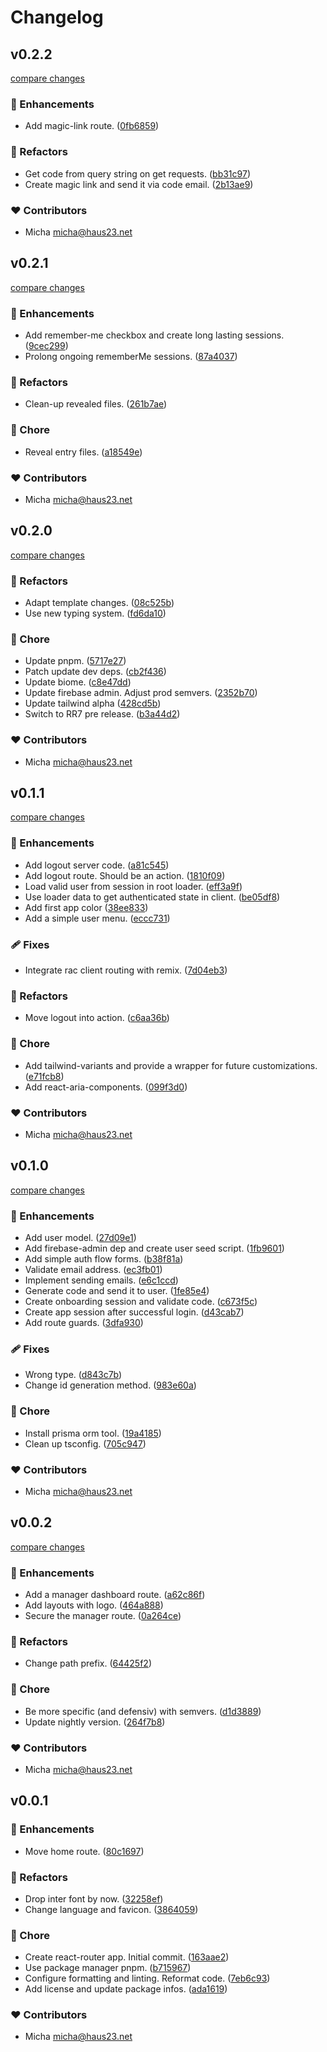# Changelog


## v0.2.2

[compare changes](https://github.com/haus23/tipprunde/compare/v0.2.1...v0.2.2)

### 🚀 Enhancements

- Add magic-link route. ([0fb6859](https://github.com/haus23/tipprunde/commit/0fb6859))

### 💅 Refactors

- Get code from query string on get requests. ([bb31c97](https://github.com/haus23/tipprunde/commit/bb31c97))
- Create magic link and send it via code email. ([2b13ae9](https://github.com/haus23/tipprunde/commit/2b13ae9))

### ❤️ Contributors

- Micha <micha@haus23.net>

## v0.2.1

[compare changes](https://github.com/haus23/tipprunde/compare/v0.2.0...v0.2.1)

### 🚀 Enhancements

- Add remember-me checkbox and create long lasting sessions. ([9cec299](https://github.com/haus23/tipprunde/commit/9cec299))
- Prolong ongoing rememberMe sessions. ([87a4037](https://github.com/haus23/tipprunde/commit/87a4037))

### 💅 Refactors

- Clean-up revealed files. ([261b7ae](https://github.com/haus23/tipprunde/commit/261b7ae))

### 🏡 Chore

- Reveal entry files. ([a18549e](https://github.com/haus23/tipprunde/commit/a18549e))

### ❤️ Contributors

- Micha <micha@haus23.net>

## v0.2.0

[compare changes](https://github.com/haus23/tipprunde/compare/v0.1.1...v0.2.0)

### 💅 Refactors

- Adapt template changes. ([08c525b](https://github.com/haus23/tipprunde/commit/08c525b))
- Use new typing system. ([fd6da10](https://github.com/haus23/tipprunde/commit/fd6da10))

### 🏡 Chore

- Update pnpm. ([5717e27](https://github.com/haus23/tipprunde/commit/5717e27))
- Patch update dev deps. ([cb2f436](https://github.com/haus23/tipprunde/commit/cb2f436))
- Update biome. ([c8e47dd](https://github.com/haus23/tipprunde/commit/c8e47dd))
- Update firebase admin. Adjust prod semvers. ([2352b70](https://github.com/haus23/tipprunde/commit/2352b70))
- Update tailwind alpha ([428cd5b](https://github.com/haus23/tipprunde/commit/428cd5b))
- Switch to RR7 pre release. ([b3a44d2](https://github.com/haus23/tipprunde/commit/b3a44d2))

### ❤️ Contributors

- Micha <micha@haus23.net>

## v0.1.1

[compare changes](https://github.com/haus23/tipprunde/compare/v0.1.0...v0.1.1)

### 🚀 Enhancements

- Add logout server code. ([a81c545](https://github.com/haus23/tipprunde/commit/a81c545))
- Add logout route. Should be an action. ([1810f09](https://github.com/haus23/tipprunde/commit/1810f09))
- Load valid user from session in root loader. ([eff3a9f](https://github.com/haus23/tipprunde/commit/eff3a9f))
- Use loader data to get authenticated state in client. ([be05df8](https://github.com/haus23/tipprunde/commit/be05df8))
- Add first app color ([38ee833](https://github.com/haus23/tipprunde/commit/38ee833))
- Add a simple user menu. ([eccc731](https://github.com/haus23/tipprunde/commit/eccc731))

### 🩹 Fixes

- Integrate rac client routing with remix. ([7d04eb3](https://github.com/haus23/tipprunde/commit/7d04eb3))

### 💅 Refactors

- Move logout into action. ([c6aa36b](https://github.com/haus23/tipprunde/commit/c6aa36b))

### 🏡 Chore

- Add tailwind-variants and provide a wrapper for future customizations. ([e71fcb8](https://github.com/haus23/tipprunde/commit/e71fcb8))
- Add react-aria-components. ([099f3d0](https://github.com/haus23/tipprunde/commit/099f3d0))

### ❤️ Contributors

- Micha <micha@haus23.net>

## v0.1.0

[compare changes](https://github.com/haus23/tipprunde/compare/v0.0.2...v0.1.0)

### 🚀 Enhancements

- Add user model. ([27d09e1](https://github.com/haus23/tipprunde/commit/27d09e1))
- Add firebase-admin dep and create user seed script. ([1fb9601](https://github.com/haus23/tipprunde/commit/1fb9601))
- Add simple auth flow forms. ([b38f81a](https://github.com/haus23/tipprunde/commit/b38f81a))
- Validate email address. ([ec3fb01](https://github.com/haus23/tipprunde/commit/ec3fb01))
- Implement sending emails. ([e6c1ccd](https://github.com/haus23/tipprunde/commit/e6c1ccd))
- Generate code and send it to user. ([1fe85e4](https://github.com/haus23/tipprunde/commit/1fe85e4))
- Create onboarding session and validate code. ([c673f5c](https://github.com/haus23/tipprunde/commit/c673f5c))
- Create app session after successful login. ([d43cab7](https://github.com/haus23/tipprunde/commit/d43cab7))
- Add route guards. ([3dfa930](https://github.com/haus23/tipprunde/commit/3dfa930))

### 🩹 Fixes

- Wrong type. ([d843c7b](https://github.com/haus23/tipprunde/commit/d843c7b))
- Change id generation method. ([983e60a](https://github.com/haus23/tipprunde/commit/983e60a))

### 🏡 Chore

- Install prisma orm tool. ([19a4185](https://github.com/haus23/tipprunde/commit/19a4185))
- Clean up tsconfig. ([705c947](https://github.com/haus23/tipprunde/commit/705c947))

### ❤️ Contributors

- Micha <micha@haus23.net>

## v0.0.2

[compare changes](https://github.com/haus23/tipprunde/compare/v0.0.1...v0.0.2)

### 🚀 Enhancements

- Add a manager dashboard route. ([a62c86f](https://github.com/haus23/tipprunde/commit/a62c86f))
- Add layouts with logo. ([464a888](https://github.com/haus23/tipprunde/commit/464a888))
- Secure the manager route. ([0a264ce](https://github.com/haus23/tipprunde/commit/0a264ce))

### 💅 Refactors

- Change path prefix. ([64425f2](https://github.com/haus23/tipprunde/commit/64425f2))

### 🏡 Chore

- Be more specific (and defensiv) with semvers. ([d1d3889](https://github.com/haus23/tipprunde/commit/d1d3889))
- Update nightly version. ([264f7b8](https://github.com/haus23/tipprunde/commit/264f7b8))

### ❤️ Contributors

- Micha <micha@haus23.net>

## v0.0.1


### 🚀 Enhancements

- Move home route. ([80c1697](https://github.com/haus23/tipprunde/commit/80c1697))

### 💅 Refactors

- Drop inter font by now. ([32258ef](https://github.com/haus23/tipprunde/commit/32258ef))
- Change language and favicon. ([3864059](https://github.com/haus23/tipprunde/commit/3864059))

### 🏡 Chore

- Create react-router app. Initial commit. ([163aae2](https://github.com/haus23/tipprunde/commit/163aae2))
- Use package manager pnpm. ([b715967](https://github.com/haus23/tipprunde/commit/b715967))
- Configure formatting and linting. Reformat code. ([7eb6c93](https://github.com/haus23/tipprunde/commit/7eb6c93))
- Add license and update package infos. ([ada1619](https://github.com/haus23/tipprunde/commit/ada1619))

### ❤️ Contributors

- Micha <micha@haus23.net>


